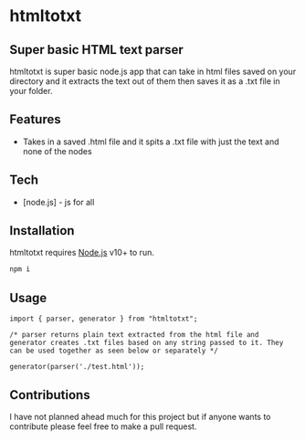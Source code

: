 # htmltotxt
## Super basic HTML text parser

htmltotxt is super basic node.js app that can take in html files saved on your directory and it extracts the text out of them then saves it as a .txt file in your folder.

## Features

- Takes in a saved .html file and it spits a .txt file with just the text and none of the nodes

## Tech

- [node.js] - js for all

## Installation

htmltotxt requires [Node.js](https://nodejs.org/) v10+ to run.

```sh
npm i
```
## Usage
```
import { parser, generator } from "htmltotxt";

/* parser returns plain text extracted from the html file and generator creates .txt files based on any string passed to it. They can be used together as seen below or separately */

generator(parser('./test.html'));
```
## Contributions

I have not planned ahead much for this project but if anyone wants to contribute please feel free to make a pull request.